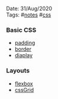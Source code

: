Date: 31/Aug/2020  
Tags: #[notes](../notes.md) #[css](css.md)

### Basic CSS
* [padding](padding.md)
* [border](border.md)
* [diaplay](display.md)

### Layouts
* [flexbox](flexbox.md)
* [cssGrid](cssGrid.md)
